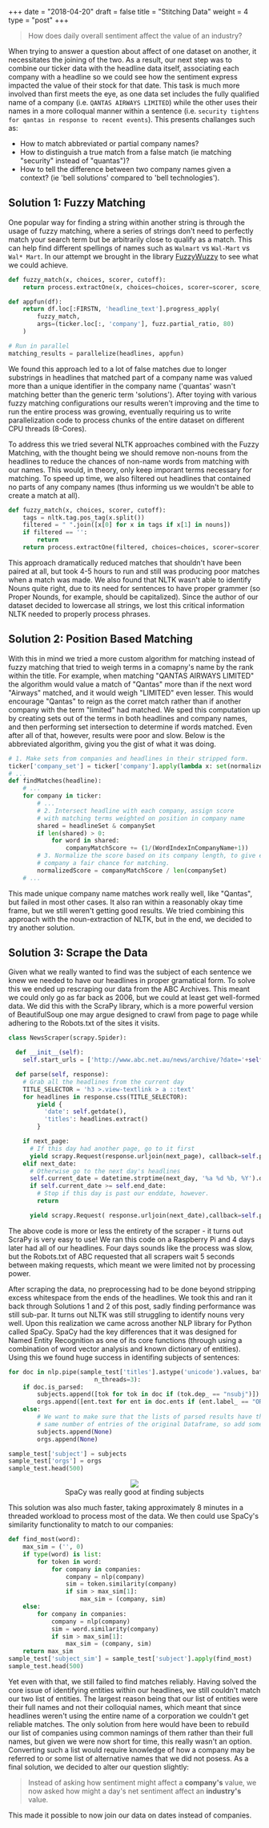 +++
date = "2018-04-20"
draft = false
title = "Stitching Data"
weight = 4
type = "post"
+++

> How does daily overall sentiment affect the value of an industry?

When trying to answer a question about affect of one dataset on another, it necessitates the joining of the two. As a result, our next step was to combine our ticker data with the headline data itself, associating each company with a headline so we could see how the sentiment express impacted the value of their stock for that date. This task is much more involved than first meets the eye, as one data set includes the fully qualified name of a company (i.e. `QANTAS AIRWAYS LIMITED`) while the other uses their names in a more colloqual manner within a sentence (i.e. `security tightens for qantas in response to recent events`). This presents challanges such as:

- How to match abbreviated or partial company names?
- How to distinguish a true match from a false match (ie matching "security" instead of "quantas")?
- How to tell the difference between two company names given a context? (ie 'bell solutions' compared to 'bell technologies').

Solution 1: Fuzzy Matching
----------------------------

One popular way for finding a string within another string is through the usage of fuzzy matching, where a series of strings don't need to perfectly match your search term but be arbitrarily close to qualify as a match. This can help find different spellings of names such as `Walmart` vs `Wal-Mart` vs `Wal* Mart`. In our attempt we brought in the library [FuzzyWuzzy](https://github.com/seatgeek/fuzzywuzzy) to see what we could achieve.

``` python
def fuzzy_match(x, choices, scorer, cutoff):
    return process.extractOne(x, choices=choices, scorer=scorer, score_cutoff=cutoff)

def appfun(df):
    return df.loc[:FIRSTN, 'headline_text'].progress_apply(
        fuzzy_match,
        args=(ticker.loc[:, 'company'], fuzz.partial_ratio, 80)
    )

# Run in parallel
matching_results = parallelize(headlines, appfun)
```

We found this approach led to a lot of false matches due to longer substrings in headlines that matched part of a company name was valued more than a unique identifier in the company name ('quantas' wasn't matching better than the generic term 'solutions'). After toying with various fuzzy matching configurations our results weren't improving and the time to run the entire process was growing, eventually requiring us to write parallelization code to process chunks of the entire dataset on different CPU threads (8-Cores).

To address this we tried several NLTK approaches combined with the Fuzzy Matching, with the thought being we should remove non-nouns from the headlines to reduce the chances of non-name words from matching with our names. This would, in theory, only keep imporant terms necessary for matching. To speed up time, we also filtered out headlines that contained no parts of any company names (thus informing us we wouldn't be able to create a match at all). 

``` python
def fuzzy_match(x, choices, scorer, cutoff):
    tags = nltk.tag.pos_tag(x.split())
    filtered = " ".join([x[0] for x in tags if x[1] in nouns])
    if filtered == '':
        return
    return process.extractOne(filtered, choices=choices, scorer=scorer, score_cutoff=cutoff)
```

This approach dramatically reduced matches that shouldn't have been paired at all, but took 4-5 hours to run and still was producing poor matches when a match was made. We also found that NLTK wasn't able to identify Nouns quite right, due to its need for sentences to have proper grammer (so Proper Nounds, for example, should be capitalized). Since the author of our dataset decided to lowercase all strings, we lost this critical information NLTK needed to properly process phrases.

Solution 2: Position Based Matching
----------------------------

With this in mind we tried a more custom algorithm for matching instead of fuzzy matching that tried to weigh terms in a comapny's name by the rank within the title. For example, when matching "QANTAS AIRWAYS LIMITED" the algorithm would value a match of "Qantas" more than if the next word "Airways" matched, and it would weigh "LIMITED" even lesser. This would encourage "Qantas" to reign as the corret match rather than if another company with the term "limited" had matched. We sped this computation up by creating sets out of the terms in both headlines and company names, and then performing set intersection to determine if words matched. Even after all of that, however, results were poor and slow. Below is the abbreviated algorithm, giving you the gist of what it was doing.

``` python
# 1. Make sets from companies and headlines in their stripped form.
ticker['company_set'] = ticker['company'].apply(lambda x: set(normalize(x)))
# ...
def findMatches(headline):
    # ...
    for company in ticker:
        # ...
        # 2. Intersect headline with each company, assign score 
        # with matching terms weighted on position in company name
        shared = headlineSet & companySet
        if len(shared) > 0:
            for word in shared:
                companyMatchScore += (1/(WordIndexInCompanyName+1))
        # 3. Normalize the score based on its company length, to give every
        # company a fair chance for matching.
        normalizedScore = companyMatchScore / len(companySet)
    # ...
```

This made unique company name matches work really well, like "Qantas", but failed in most other cases. It also ran within a reasonably okay time frame, but we still weren't getting good results. We tried combining this approach with the noun-extraction of NLTK, but in the end, we decided to try another solution.

Solution 3: Scrape the Data
----------------------------

Given what we really wanted to find was the subject of each sentence we knew we needed to have our headlines in proper gramatical form. To solve this we ended up rescraping our data from the ABC Archives. This meant we could only go as far back as 2006, but we could at least get well-formed data. We did this with the ScraPy library, which is a more powerful version of BeautifulSoup one may argue designed to crawl from page to page while adhering to the Robots.txt of the sites it visits.

``` python
class NewsScraper(scrapy.Spider):

  def __init__(self):
    self.start_urls = ['http://www.abc.net.au/news/archive/?date='+self.getdate()]

  def parse(self, response):
    # Grab all the headlines from the current day
    TITLE_SELECTOR = 'h3 >.view-textlink > a ::text'
    for headlines in response.css(TITLE_SELECTOR):
        yield {
          'date': self.getdate(),
          'titles': headlines.extract()
        }

    if next_page:
      # If this day had another page, go to it first
      yield scrapy.Request(response.urljoin(next_page), callback=self.parse)
    elif next_date:
      # Otherwise go to the next day's headlines
      self.current_date = datetime.strptime(next_day, '%a %d %b, %Y').date()
      if self.current_date >= self.end_date:
        # Stop if this day is past our enddate, however.
        return

      yield scrapy.Request( response.urljoin(next_date),callback=self.parse)
```

The above code is more or less the entirety of the scraper - it turns out ScraPy is very easy to use! We ran this code on a Raspberry Pi and 4 days later had all of our headlines. Four days sounds like the process was slow, but the Robots.txt of ABC requested that all scrapers wait 5 seconds between making requests, which meant we were limited not by processing power.

After scraping the data, no preprocessing had to be done beyond stripping excess whitespace from the ends of the headlines. We took this and ran it back through Solutions 1 and 2 of this post, sadly finding performance was still sub-par. It turns out NLTK was still struggling to identify nouns very well. Upon this realization we came across another NLP library for Python called SpaCy. SpaCy had the key differences that it was designed for Named Entity Recognition as one of its core functions (through using a combination of word vector analysis and known dictionary of entities). Using this we found huge success in identifing subjects of sentences:

``` python
for doc in nlp.pipe(sample_test['titles'].astype('unicode').values, batch_size=50,
                        n_threads=3):
    if doc.is_parsed:
        subjects.append([tok for tok in doc if (tok.dep_ == "nsubj")])
        orgs.append([ent.text for ent in doc.ents if (ent.label_ == "ORG")])
    else:
        # We want to make sure that the lists of parsed results have the
        # same number of entries of the original Dataframe, so add some blanks in case the parse fails
        subjects.append(None)
        orgs.append(None)

sample_test['subject'] = subjects
sample_test['orgs'] = orgs
sample_test.head(500)
```

<div align=center>
  <img src="/GaggleOfKaggle/img/subject_identification.png">
  <div class="caption">SpaCy was really good at finding subjects</div>
</div>

This solution was also much faster, taking approximately 8 minutes in a threaded workload to process most of the data. We then could use SpaCy's similarity functionality to match to our companies:

``` python
def find_most(word):
    max_sim = ('', 0)
    if type(word) is list:
        for token in word:
            for company in companies:
                company = nlp(company)
                sim = token.similarity(company)
                if sim > max_sim[1]:
                    max_sim = (company, sim)
    else:
        for company in companies:
            company = nlp(company)
            sim = word.similarity(company)
            if sim > max_sim[1]:
                max_sim = (company, sim)
    return max_sim
sample_test['subject_sim'] = sample_test['subject'].apply(find_most)
sample_test.head(500)
```

Yet even with that, we still failed to find matches reliably. Having solved the core issue of identifying entities within our headlines, we still couldn't match our two list of entities. The largest reason being that our list of entities were their full names and not their colloquial names, which meant that since headlines weren't using the entire name of a corporation we couldn't get reliable matches. The only solution from here would have been to rebuild our list of companies using common namings of them rather than their full names, but given we were now short for time, this really wasn't an option. Converting such a list would require knowledge of how a company may be referred to or some list of alternative names that we did not posess. As a final solution, we decided to alter our question slightly:

> Instead of asking how sentiment might affect a **company's** value, we now asked how might a day's net sentiment affect an **industry's** value.

This made it possible to now join our data on dates instead of companies.